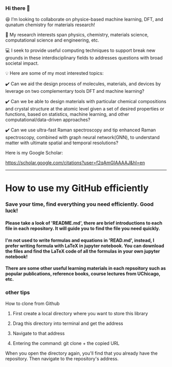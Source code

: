 ### Hi there 👋  

:laughing: I’m looking to collaborate on physice-based machine learning, DFT, and qunatum chemistry for materials research! 

:microscope: My research interests span physics, chemistry, materials science, computational science  and engineering, etc.

:computer: I seek to provide useful computing techniques to support break new grounds in these interdisciplinary fields to addresses questions with broad societal impact.

:bulb: Here are some of my most interested topics:

:heavy_check_mark: Can we aid the design process of molecules, materials, and devices by leverage on two complementary tools DFT and machine learning?

:heavy_check_mark: Can we be able to design materials with particular chemical compositions and crystal structure at the atomic level given a set of desired properties or functions, based on statistics, machine learning, and other computational/data-driven approaches?

:heavy_check_mark: Can we use ultra-fast Raman spectroscopy and tip enhanced Raman spectroscopy, combined with graph neural network(GNN), to understand matter with ultimate spatial and temporal resolutions? 

Here is my Google Scholar:

https://scholar.google.com/citations?user=f2qAmGIAAAAJ&hl=en
________________________________________________________________________________________________________________________________________________________


# How to use my GitHub efficiently

### Save your time, find everything you need efficiently. Good luck!

#### Please take a look of 'README.md', there are brief introductions to each file in each repository. It will guide you to find the file you need quickly. 

#### I'm not used to write formulas and equations in 'READ.md', instead, I prefer writing formula with LaTeX in jupyter notebook. You can download the files and find the LaTeX code of all the formulas in your own jupyter notebook!

#### There are some other useful learning materials in each repsoitory such as popular publications, reference books, course lectures from UChicago, etc.


### other tips

How to clone from Github

1. First create a local directory where you want to store this library

2. Drag this directory into terminal and get the address

3. Navigate to that address

4. Entering the command: git clone + the copied URL

When you open the directory again, you'll find that you already have the repository. Then navigate to the repository's address.


<!--
**JayLau123/JayLau123** is a ✨ _special_ ✨ repository because its `README.md` (this file) appears on your GitHub profile.

Here are some ideas to get you started:

- 🔭 I’m currently working on ...
- 🌱 I’m currently learning ...
- 
- 🤔 I’m looking for help with ...
- 💬 Ask me about ...
- 📫 How to reach me: ...
- 😄 Pronouns: ...
- ⚡ Fun fact: ...
-->
